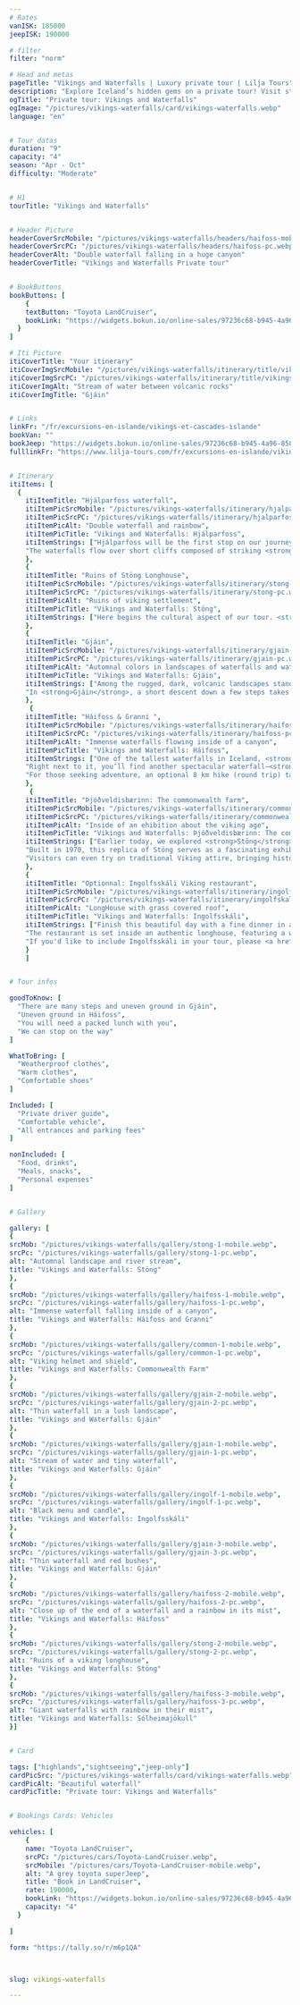 ```yaml
---
# Rates
vanISK: 185000
jeepISK: 190000

# filter
filter: "norm"

# Head and metas
pageTitle: "Vikings and Waterfalls | Luxury private tour | Lilja Tours"
description: "Explore Iceland’s hidden gems on a private tour! Visit stunning waterfalls, Viking ruins, lush oases, and end with a Viking feast. A journey through history and nature!"
ogTitle: "Private tour: Vikings and Waterfalls"
ogImage: "/pictures/vikings-waterfalls/card/vikings-waterfalls.webp"
language: "en"


# Tour datas
duration: "9"
capacity: "4"
season: "Apr - Oct"
difficulty: "Moderate"


# H1
tourTitle: "Vikings and Waterfalls"


# Header Picture
headerCoverSrcMobile: "/pictures/vikings-waterfalls/headers/haifoss-mobile.webp"
headerCoverSrcPC: "/pictures/vikings-waterfalls/headers/haifoss-pc.webp"
headerCoverAlt: "Double waterfall falling in a huge canyon"
headerCoverTitle: "Vikings and Waterfalls Private tour"


# BookButtons
bookButtons: [
    {
    textButton: "Toyota LandCruiser",
    bookLink: "https://widgets.bokun.io/online-sales/97236c68-b945-4a96-8587-660bdc4c45fd/experience-calendar/770519"
  }
]

# Iti Picture
itiCoverTitle: "Your itinerary"
itiCoverImgSrcMobile: "/pictures/vikings-waterfalls/itinerary/title/vikings-waterfalls-mobile.webp"
itiCoverImgSrcPC: "/pictures/vikings-waterfalls/itinerary/title/vikings-waterfalls-pc.webp"
itiCoverImgAlt: "Stream of water between volcanic rocks"
itiCoverImgTitle: "Gjáin"


# Links
linkFr: "/fr/excursions-en-islande/vikings-et-cascades-islande"
bookVan: ""
bookJeep: "https://widgets.bokun.io/online-sales/97236c68-b945-4a96-8587-660bdc4c45fd/experience-calendar/770519"
fulllinkFr: "https://www.lilja-tours.com/fr/excursions-en-islande/vikings-et-cascades-islande"


# Itinerary
itiItems: [
  { 
    itiItemTitle: "Hjálparfoss waterfall",
    itiItemPicSrcMobile: "/pictures/vikings-waterfalls/itinerary/hjalparfoss-mobile.webp",
    itiItemPicSrcPC: "/pictures/vikings-waterfalls/itinerary/hjalparfoss-pc.webp",
    itiItemPicAlt: "Double waterfall and rainbow",
    itiItemPicTitle: "Vikings and Waterfalls: Hjálparfoss",
    itiItemStrings: ["Hjálparfoss will be the first stop on our journey, welcoming us with its breathtaking beauty. This unique <strong>double waterfall</strong> cascades gracefully into a crystal-clear pond, creating a serene and picturesque setting. Surrounded by rugged lava formations, Hjálparfoss is a hidden gem in Iceland’s dramatic landscape, offering visitors a glimpse into the country’s raw and untouched nature.",
    "The waterfalls flow over short cliffs composed of striking <strong>basaltic columns</strong>, a testament to Iceland’s powerful volcanic history. The contrast between the dark basalt and the shimmering water makes for an unforgettable sight. Whether bathed in summer's golden light or framed by winter’s icy beauty, Hjálparfoss is a must-see destination that sets the perfect tone for an incredible adventure through Iceland’s natural wonders."]
    },
    {
    itiItemTitle: "Ruins of Stöng Longhouse",
    itiItemPicSrcMobile: "/pictures/vikings-waterfalls/itinerary/stong-mobile.webp",
    itiItemPicSrcPC: "/pictures/vikings-waterfalls/itinerary/stong-pc.webp",
    itiItemPicAlt: "Ruins of viking settlement",
    itiItemPicTitle: "Vikings and Waterfalls: Stöng",
    itiItemStrings: ["Here begins the cultural aspect of our tour. <strong>Stöng</strong> is a remarkably well-preserved ruin of a Viking longhouse, abandoned in 1104. Strangely enough, the very event that led to its evacuation is also what ensured its remarkable preservation.", "The eruption of the nearby <strong>Hekla volcano</strong> forced the inhabitants to flee, covering the settlement in volcanic ash. Over the centuries, this natural blanket protected the ruins, keeping them intact. It wasn't until 1929 that archaeologists, conducting research in the area, unearthed these ancient structures, revealing a fascinating glimpse into Viking history."]
    },
    {
    itiItemTitle: "Gjáin",
    itiItemPicSrcMobile: "/pictures/vikings-waterfalls/itinerary/gjain-mobile.webp",
    itiItemPicSrcPC: "/pictures/vikings-waterfalls/itinerary/gjain-pc.webp",
    itiItemPicAlt: "Automnal colors in landscapes of waterfalls and water streams",
    itiItemPicTitle: "Vikings and Waterfalls: Gjáin",
    itiItemStrings: ["Among the rugged, dark, volcanic landscapes stands a hidden gem, an <strong>oasis</strong> known as <strong>Gjáin</strong>. This enchanting valley contrasts sharply with the surrounding barren terrain, offering a lush and magical escape into Iceland’s untouched beauty.",
    "In <strong>Gjáin</strong>, a short descent down a few steps takes us into a world of vibrant greenery. Flowing streams and torrents of water weave through the landscape, leading us to two breathtaking waterfalls. This secluded paradise feels like stepping into a fairytale, making it one of the most stunning and serene spots in Iceland."]
    },
     {
    itiItemTitle: "Háifoss & Granni ",
    itiItemPicSrcMobile: "/pictures/vikings-waterfalls/itinerary/haifoss-mobile.webp",
    itiItemPicSrcPC: "/pictures/vikings-waterfalls/itinerary/haifoss-pc.webp",
    itiItemPicAlt: "Immense waterfalls flowing inside of a canyon",
    itiItemPicTitle: "Vikings and Waterfalls: Háifoss",
    itiItemStrings: ["One of the tallest waterfalls in Iceland, <strong>Háifoss</strong>, lives up to its name, which literally means <strong>'The High Waterfall'</strong>. Plunging 122 meters into the Fossá River, this awe-inspiring cascade is a true natural wonder.",
    "Right next to it, you’ll find another spectacular waterfall—<strong>Granni</strong>, meaning 'neighbor'. The panoramic views of these twin waterfalls carving through million-year-old bedrock are simply breathtaking. On sunny days, rainbows dance across the mist, adding even more magic to the scene.",
    "For those seeking adventure, an optional 8 km hike (round trip) takes you to the bottom of Háifoss, offering a closer look at its immense power and beauty."]
    },
     {
    itiItemTitle: "Þjóðveldisbærinn: The commonwealth farm",
    itiItemPicSrcMobile: "/pictures/vikings-waterfalls/itinerary/commonwealth-mobile.webp",
    itiItemPicSrcPC: "/pictures/vikings-waterfalls/itinerary/commonwealth-pc.webp",
    itiItemPicAlt: "Inside of an ehibition about the viking age",
    itiItemPicTitle: "Vikings and Waterfalls: Þjóðveldisbærinn: The commonwealth farm",
    itiItemStrings: ["Earlier today, we explored <strong>Stöng</strong>, the Viking longhouse preserved by the ashes of <strong>Hekla</strong> and abandoned since 1104. Now, it's time to step back in time and visit its faithful reconstruction.",
    "Built in 1970, this replica of Stöng serves as a fascinating exhibition dedicated to the Viking Age, offering a deeper look into the history and daily life of the settlement.",
    "Visitors can even try on traditional Viking attire, bringing history to life in a fun and immersive way, an experience sure to delight both children and adults alike!"]
    },
    {
    itiItemTitle: "Optionnal: Ingolfsskáli Viking restaurant",
    itiItemPicSrcMobile: "/pictures/vikings-waterfalls/itinerary/ingolfskali-mobile.webp",
    itiItemPicSrcPC: "/pictures/vikings-waterfalls/itinerary/ingolfskali-pc.webp",
    itiItemPicAlt: "LongHouse with grass covered roof",
    itiItemPicTitle: "Vikings and Waterfalls: Ingolfsskáli",
    itiItemStrings: ["Finish this beautiful day with a fine dinner in a Viking-themed restaurant, where history and gastronomy come together for a truly unique experience. Ingolfsskáli serves a delicious menu crafted with seasonal, local ingredients, offering a true taste of Icelandic tradition.",
    "The restaurant is set inside an authentic longhouse, featuring a wooden interior and a traditional turf roof, transporting you straight back to the Viking era. Beyond the incredible food and atmosphere, you can also try your hand at axe-throwing and archery, making your visit even more memorable!",
    "If you'd like to include Ingolfsskáli in your tour, please <a href=\"mailto:julien@lilja-tours.com\" title=\"send us an email\"> send us an email</a> beforehand so we can make the necessary arrangements."]
    }
    ]


# Tour infos

goodToKnow: [
  "There are many steps and uneven ground in Gjáin", 
  "Uneven ground in Háifoss",
  "You will need a packed lunch with you",
  "We can stop on the way"
]

WhatToBring: [
  "Weatherproof clothes", 
  "Warm clothes", 
  "Comfortable shoes"
]

Included: [
  "Private driver guide",
  "Comfortable vehicle",
  "All entrances and parking fees"
]

nonIncluded: [
  "Food, drinks", 
  "Meals, snacks", 
  "Personal expenses"
]


# Gallery

gallery: [
{
srcMob: "/pictures/vikings-waterfalls/gallery/stong-1-mobile.webp",
srcPc: "/pictures/vikings-waterfalls/gallery/stong-1-pc.webp",
alt: "Automnal landscape and river stream",
title: "Vikings and Waterfalls: Stöng"
},    
{
srcMob: "/pictures/vikings-waterfalls/gallery/haifoss-1-mobile.webp",
srcPc: "/pictures/vikings-waterfalls/gallery/haifoss-1-pc.webp",
alt: "Immense waterfall falling inside of a canyon",
title: "Vikings and Waterfalls: Háifoss and Granni"
},    
{
srcMob: "/pictures/vikings-waterfalls/gallery/common-1-mobile.webp",
srcPc: "/pictures/vikings-waterfalls/gallery/common-1-pc.webp",
alt: "Viking helmet and shield",
title: "Vikings and Waterfalls: Commonwealth Farm"
},  
{
srcMob: "/pictures/vikings-waterfalls/gallery/gjain-2-mobile.webp",
srcPc: "/pictures/vikings-waterfalls/gallery/gjain-2-pc.webp",
alt: "Thin waterfall in a lush landscape",
title: "Vikings and Waterfalls: Gjáin"
},  
{
srcMob: "/pictures/vikings-waterfalls/gallery/gjain-1-mobile.webp",
srcPc: "/pictures/vikings-waterfalls/gallery/gjain-1-pc.webp",
alt: "Stream of water and tiny waterfall",
title: "Vikings and Waterfalls: Gjáin"
},   
{
srcMob: "/pictures/vikings-waterfalls/gallery/ingolf-1-mobile.webp",
srcPc: "/pictures/vikings-waterfalls/gallery/ingolf-1-pc.webp",
alt: "Black menu and candle",
title: "Vikings and Waterfalls: Ingolfsskáli"
},    
{
srcMob: "/pictures/vikings-waterfalls/gallery/gjain-3-mobile.webp",
srcPc: "/pictures/vikings-waterfalls/gallery/gjain-3-pc.webp",
alt: "Thin waterfall and red bushes",
title: "Vikings and Waterfalls: Gjáin"
},  
{
srcMob: "/pictures/vikings-waterfalls/gallery/haifoss-2-mobile.webp",
srcPc: "/pictures/vikings-waterfalls/gallery/haifoss-2-pc.webp",
alt: "Close up of the end of a waterfall and a rainbow in its mist",
title: "Vikings and Waterfalls: Háifoss"
},  
{
srcMob: "/pictures/vikings-waterfalls/gallery/stong-2-mobile.webp",
srcPc: "/pictures/vikings-waterfalls/gallery/stong-2-pc.webp",
alt: "Ruins of a viking longhouse",
title: "Vikings and Waterfalls: Stöng"
},  
{
srcMob: "/pictures/vikings-waterfalls/gallery/haifoss-3-mobile.webp",
srcPc: "/pictures/vikings-waterfalls/gallery/haifoss-3-pc.webp",
alt: "Giant waterfalls with rainbow in their mist",
title: "Vikings and Waterfalls: Sólheimajökull"
}]


# Card

tags: ["highlands","sightseeing","jeep-only"]
cardPicSrc: "/pictures/vikings-waterfalls/card/vikings-waterfalls.webp"
cardPicAlt: "Beautiful waterfall"
cardPicTitle: "Private tour: Vikings and Waterfalls"


# Bookings Cards: Vehicles

vehicles: [
    {
    name: "Toyota LandCruiser",
    srcPC: "/pictures/cars/Toyota-LandCruiser.webp",
    srcMobile: "/pictures/cars/Toyota-LandCruiser-mobile.webp",
    alt: "A grey toyota superJeep",
    title: "Book in LandCruiser",
    rate: 190000,
    bookLink: "https://widgets.bokun.io/online-sales/97236c68-b945-4a96-8587-660bdc4c45fd/experience-calendar/770519",
    capacity: "4"
  }

]

form: "https://tally.so/r/m6p1QA"



slug: vikings-waterfalls

---
```

